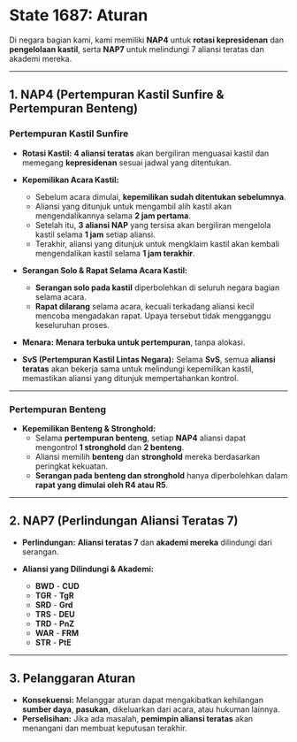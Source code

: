 # **State 1687: Aturan**

Di negara bagian kami, kami memiliki **NAP4** untuk **rotasi kepresidenan** dan **pengelolaan kastil**, serta **NAP7** untuk melindungi 7 aliansi teratas dan akademi mereka.

---

## **1. NAP4 (Pertempuran Kastil Sunfire & Pertempuran Benteng)**

### **Pertempuran Kastil Sunfire**

- **Rotasi Kastil:** **4 aliansi teratas** akan bergiliran menguasai kastil dan memegang **kepresidenan** sesuai jadwal yang ditentukan.

- **Kepemilikan Acara Kastil:**  
  - Sebelum acara dimulai, **kepemilikan sudah ditentukan sebelumnya**.
  - Aliansi yang ditunjuk untuk mengambil alih kastil akan mengendalikannya selama **2 jam pertama**.
  - Setelah itu, **3 aliansi NAP** yang tersisa akan bergiliran mengelola kastil selama **1 jam** setiap aliansi.
  - Terakhir, aliansi yang ditunjuk untuk mengklaim kastil akan kembali mengendalikan kastil selama **1 jam terakhir**.

- **Serangan Solo & Rapat Selama Acara Kastil:**
  - **Serangan solo pada kastil** diperbolehkan di seluruh negara bagian selama acara.
  - **Rapat dilarang** selama acara, kecuali terkadang aliansi kecil mencoba mengadakan rapat. Upaya tersebut tidak mengganggu keseluruhan proses.
  
- **Menara:** **Menara terbuka untuk pertempuran**, tanpa alokasi.

- **SvS (Pertempuran Kastil Lintas Negara):** Selama **SvS**, semua **aliansi teratas** akan bekerja sama untuk melindungi kepemilikan kastil, memastikan aliansi yang ditunjuk mempertahankan kontrol.

---

### **Pertempuran Benteng**

- **Kepemilikan Benteng & Stronghold:**  
  - Selama **pertempuran benteng**, setiap **NAP4** aliansi dapat mengontrol **1 stronghold** dan **2 benteng**.
  - Aliansi memilih **benteng** dan **stronghold** mereka berdasarkan peringkat kekuatan.
  - **Serangan pada benteng dan stronghold** hanya diperbolehkan dalam **rapat yang dimulai oleh R4 atau R5**.

---

## **2. NAP7 (Perlindungan Aliansi Teratas 7)**

- **Perlindungan:** **Aliansi teratas 7** dan **akademi mereka** dilindungi dari serangan.

- **Aliansi yang Dilindungi & Akademi:**
  - **BWD** - **CUD**
  - **TGR** - **TgR**
  - **SRD** - **Grd**
  - **TRS** - **DEU**
  - **TRD** - **PnZ**
  - **WAR** - **FRM**
  - **STR** - **PtE**

---

## **3. Pelanggaran Aturan**

- **Konsekuensi:** Melanggar aturan dapat mengakibatkan kehilangan **sumber daya**, **pasukan**, dikeluarkan dari acara, atau hukuman lainnya.
- **Perselisihan:** Jika ada masalah, **pemimpin aliansi teratas** akan menangani dan membuat keputusan terakhir.

